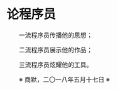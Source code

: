 # 论程序员

&emsp;&emsp;一流程序员传播他的思想；

&emsp;&emsp;二流程序员展示他的作品；

&emsp;&emsp;三流程序员炫耀他的工具。

&emsp;&emsp;※ 商默，二〇一八年五月十七日 ※